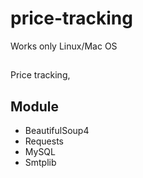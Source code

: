 # price-tracking
Works only Linux/Mac OS

##

Price tracking, 

## Module
* BeautifulSoup4
* Requests
* MySQL
* Smtplib
